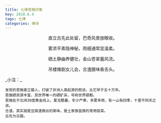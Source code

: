 ```yaml
---
title: 七律恩施印象
key: 2018.6.4
tags: 七律
categories: 律诗
---
```


<p align="center">直立古先此处留，巴奇风景放眼收。
</p>
<p align="center">雾浓平素隐神秘，雨细通常显温柔。
</p>
<p align="center">硒土静幽养健壮，金山苍翠蓄风流。
</p>
<p align="center">吊楼傩剧女儿会，合渣腊味香舌头。
</p>
_小注：_

```
发现的恩施直立猿人，打破了非洲人类起源的假说，比它早于五十万年。
恩施硒资源丰富，具世界唯一的硒矿床，号称世界硒都。
恩施处于北纬30度黄金线上，夏无酷暑，冬少严寒，多雾多雨，有一山有四季，十里不同天之说。
合渣，其实就是豆腐渣做出的美味，是土家族苗族的常用饭菜。
古先为古猿。
```